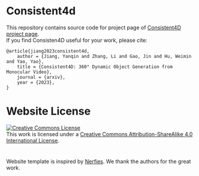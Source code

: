 # Consistent4d
This repository contains source code for project page of [Consistent4D project page](https://consistent4d.github.io/). <br>
If you find Consisten4D useful for your work, please cite:
```
@article{jiang2023consistent4d,
    author = {Jiang, Yanqin and Zhang, Li and Gao, Jin and Hu, Weimin and Yao, Yao},
    title = {Consistent4D: 360° Dynamic Object Generation from Monocular Video},
    journal = {arxiv},
    year = {2023},
}
```

# Website License
<a rel="license" href="http://creativecommons.org/licenses/by-sa/4.0/"><img alt="Creative Commons License" style="border-width:0" src="https://i.creativecommons.org/l/by-sa/4.0/88x31.png" /></a><br />This work is licensed under a <a rel="license" href="http://creativecommons.org/licenses/by-sa/4.0/">Creative Commons Attribution-ShareAlike 4.0 International License</a>.

# 
Website template is inspired by [Nerfies](https://nerfies.github.io/). We thank the authors for the great work.